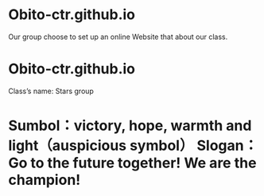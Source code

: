 # Obito-ctr.github.io
Our group choose to set up an online Website that about our class.
# Obito-ctr.github.io
Class’s name: Stars group  
# Sumbol：victory, hope, warmth and light（auspicious symbol）                                                                                                           Slogan：Go to the future together! We are the champion!
